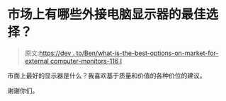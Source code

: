 # 市场上有哪些外接电脑显示器的最佳选择？

> 原文:[https://dev . to/Ben/what-is-the-best-options-on-market-for-external computer-monitors-116 l](https://dev.to/ben/what-are-the-best-options-on-the-market-for-external-computer-monitors-116l)

市面上最好的显示器是什么？我喜欢基于质量和价值的各种价位的建议。

谢谢你们。